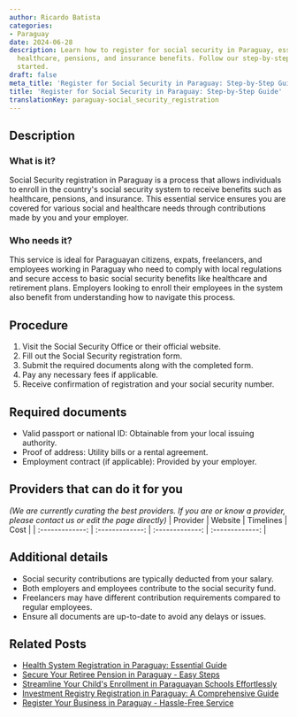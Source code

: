 ```yaml
---
author: Ricardo Batista
categories:
- Paraguay
date: 2024-06-28
description: Learn how to register for social security in Paraguay, essential for
  healthcare, pensions, and insurance benefits. Follow our step-by-step guide to get
  started.
draft: false
meta_title: 'Register for Social Security in Paraguay: Step-by-Step Guide'
title: 'Register for Social Security in Paraguay: Step-by-Step Guide'
translationKey: paraguay-social_security_registration
---
```



## Description
### What is it?
Social Security registration in Paraguay is a process that allows individuals to enroll in the country's social security system to receive benefits such as healthcare, pensions, and insurance. This essential service ensures you are covered for various social and healthcare needs through contributions made by you and your employer.

### Who needs it?
This service is ideal for Paraguayan citizens, expats, freelancers, and employees working in Paraguay who need to comply with local regulations and secure access to basic social security benefits like healthcare and retirement plans. Employers looking to enroll their employees in the system also benefit from understanding how to navigate this process.

## Procedure

1. Visit the Social Security Office or their official website.
2. Fill out the Social Security registration form.
3. Submit the required documents along with the completed form.
4. Pay any necessary fees if applicable.
5. Receive confirmation of registration and your social security number.


## Required documents

- Valid passport or national ID: Obtainable from your local issuing authority.
- Proof of address: Utility bills or a rental agreement.
- Employment contract (if applicable): Provided by your employer.


## Providers that can do it for you
_(We are currently curating the best providers. If you are or know a provider, please contact us or edit the page directly)_
| Provider        |     Website     |     Timelines    |       Cost      |
| :-------------: | :-------------: |  :-------------: | :-------------: |

## Additional details

- Social security contributions are typically deducted from your salary.
- Both employers and employees contribute to the social security fund.
- Freelancers may have different contribution requirements compared to regular employees.
- Ensure all documents are up-to-date to avoid any delays or issues.




## Related Posts

- [Health System Registration in Paraguay: Essential Guide](https://tramitit.com/guides/paraguay/health_system_registration/)
- [Secure Your Retiree Pension in Paraguay - Easy Steps](https://tramitit.com/guides/paraguay/pension_request/)
- [Streamline Your Child's Enrollment in Paraguayan Schools Effortlessly](https://tramitit.com/guides/paraguay/educational_system_registration/)
- [Investment Registry Registration in Paraguay: A Comprehensive Guide](https://tramitit.com/guides/paraguay/investment_registry_registration/)
- [Register Your Business in Paraguay - Hassle-Free Service](https://tramitit.com/guides/paraguay/commerce_registry_registration/)
